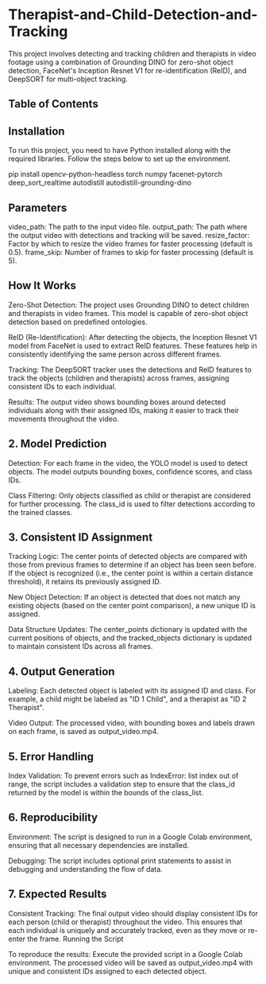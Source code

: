 # Therapist-and-Child-Detection-and-Tracking

This project involves detecting and tracking children and therapists in video footage using a combination of Grounding DINO for zero-shot object detection, FaceNet's Inception Resnet V1 for re-identification (ReID), and DeepSORT for multi-object tracking.

## Table of Contents

## Installation

To run this project, you need to have Python installed along with the required libraries. Follow the steps below to set up the environment.

pip install opencv-python-headless torch numpy facenet-pytorch deep_sort_realtime autodistill autodistill-grounding-dino

## Parameters
video_path: The path to the input video file.
output_path: The path where the output video with detections and tracking will be saved.
resize_factor: Factor by which to resize the video frames for faster processing (default is 0.5).
frame_skip: Number of frames to skip for faster processing (default is 5).

## How It Works

Zero-Shot Detection: The project uses Grounding DINO to detect children and therapists in video frames. This model is capable of zero-shot object detection based on predefined ontologies.

ReID (Re-Identification): After detecting the objects, the Inception Resnet V1 model from FaceNet is used to extract ReID features. These features help in consistently identifying the same person across different frames.

Tracking: The DeepSORT tracker uses the detections and ReID features to track the objects (children and therapists) across frames, assigning consistent IDs to each individual.

Results: The output video shows bounding boxes around detected individuals along with their assigned IDs, making it easier to track their movements throughout the video.

## 2. Model Prediction
Detection: For each frame in the video, the YOLO model is used to detect objects. The model outputs bounding boxes, confidence scores, and class IDs.

Class Filtering: Only objects classified as child or therapist are considered for further processing. The class_id is used to filter detections according to the trained classes.

## 3. Consistent ID Assignment
Tracking Logic: The center points of detected objects are compared with those from previous frames to determine if an object has been seen before. If the object is recognized (i.e., the center point is within a certain distance threshold), it retains its previously assigned ID.

New Object Detection: If an object is detected that does not match any existing objects (based on the center point comparison), a new unique ID is assigned.

Data Structure Updates: The center_points dictionary is updated with the current positions of objects, and the tracked_objects dictionary is updated to maintain consistent IDs across all frames.

## 4. Output Generation
Labeling: Each detected object is labeled with its assigned ID and class. For example, a child might be labeled as "ID 1 Child", and a therapist as "ID 2 Therapist".

Video Output: The processed video, with bounding boxes and labels drawn on each frame, is saved as output_video.mp4.

## 5. Error Handling
Index Validation: To prevent errors such as IndexError: list index out of range, the script includes a validation step to ensure that the class_id returned by the model is within the bounds of the class_list.

## 6. Reproducibility
Environment: The script is designed to run in a Google Colab environment, ensuring that all necessary dependencies are installed.

Debugging: The script includes optional print statements to assist in debugging and understanding the flow of data.

## 7. Expected Results
Consistent Tracking: The final output video should display consistent IDs for each person (child or therapist) throughout the video. This ensures that each individual is uniquely and accurately tracked, even as they move or re-enter the frame.
Running the Script

To reproduce the results:
Execute the provided script in a Google Colab environment.
The processed video will be saved as output_video.mp4 with unique and consistent IDs assigned to each detected object.



